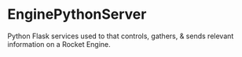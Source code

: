 # EnginePythonServer
Python Flask services used to that controls, gathers, &amp; sends relevant information on a Rocket Engine.
